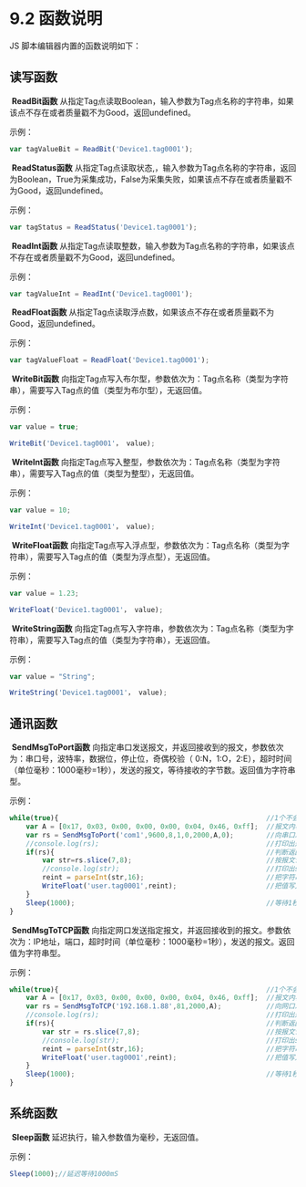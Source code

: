 # 9.2 函数说明

JS 脚本编辑器内置的函数说明如下：

## 读写函数

​        **ReadBit函数**    从指定Tag点读取Boolean，输入参数为Tag点名称的字符串，如果该点不存在或者质量戳不为Good，返回undefined。

示例：

```js
var tagValueBit = ReadBit('Device1.tag0001');
```



​        **ReadStatus函数**    从指定Tag点读取状态,，输入参数为Tag点名称的字符串，返回为Boolean，True为采集成功，False为采集失败，如果该点不存在或者质量戳不为Good，返回undefined。

示例：

```js
var tagStatus = ReadStatus('Device1.tag0001');
```



​        **ReadInt函数**    从指定Tag点读取整数，输入参数为Tag点名称的字符串，如果该点不存在或者质量戳不为Good，返回undefined。

示例：

```js
var tagValueInt = ReadInt('Device1.tag0001');
```



​        **ReadFloat函数**    从指定Tag点读取浮点数，如果该点不存在或者质量戳不为Good，返回undefined。

示例：

```js
var tagValueFloat = ReadFloat('Device1.tag0001');
```



​        **WriteBit函数**    向指定Tag点写入布尔型，参数依次为：Tag点名称（类型为字符串），需要写入Tag点的值（类型为布尔型），无返回值。

示例：

```js
var value = true;

WriteBit('Device1.tag0001'， value);
```



​        **WriteInt函数**    向指定Tag点写入整型，参数依次为：Tag点名称（类型为字符串），需要写入Tag点的值（类型为整型），无返回值。

示例：

```js
var value = 10;

WriteInt('Device1.tag0001'， value);
```



​        **WriteFloat函数**    向指定Tag点写入浮点型，参数依次为：Tag点名称（类型为字符串），需要写入Tag点的值（类型为浮点型），无返回值。

示例：

```js
var value = 1.23;

WriteFloat('Device1.tag0001'， value);
```



​        **WriteString函数**    向指定Tag点写入字符串，参数依次为：Tag点名称（类型为字符串），需要写入Tag点的值（类型为字符串），无返回值。

示例：

```js
var value = "String";

WriteString('Device1.tag0001'， value);
```



## 通讯函数

​        **SendMsgToPort函数**    向指定串口发送报文，并返回接收到的报文，参数依次为：串口号，波特率，数据位，停止位，奇偶校验（ 0:N，1:O，2:E），超时时间（单位毫秒：1000毫秒=1秒），发送的报文，等待接收的字节数。返回值为字符串型。

示例：

```js
while(true){                                                   //1个不会结束的循环
    var A = [0x17, 0x03, 0x00, 0x00, 0x00, 0x04, 0x46, 0xff];  //报文内容
    var rs = SendMsgToPort('com1',9600,8,1,0,2000,A,0);        //向串口发送报文
    //console.log(rs);                                         //打印出返回值
    if(rs){                                                    //判断返回值是否为空
        var str=rs.slice(7,8);                                 //按报文说明截取数据
        //console.log(str);                                    //打印出str的内容
        reint = parseInt(str,16);                              //把字符串转成int16
        WriteFloat('user.tag0001',reint);                      //把值写入指定的用户点
    }
    Sleep(1000);                                               //等待1秒后再次执行循环体
}
```



​        **SendMsgToTCP函数**    向指定网口发送指定报文，并返回接收到的报文。参数依次为：IP地址，端口，超时时间（单位毫秒：1000毫秒=1秒），发送的报文。返回值为字符串型。

示例：

```js
while(true){                                                   //1个不会结束的循环
    var A = [0x17, 0x03, 0x00, 0x00, 0x00, 0x04, 0x46, 0xff];  //报文内容
    var rs = SendMsgToTCP('192.168.1.88',81,2000,A);           //向网口发送报文
    //console.log(rs);                                         //打印出返回值
    if(rs){                                                    //判断返回值是否为空
        var str = rs.slice(7,8);                               //按报文说明截取数据
        //console.log(str);                                    //打印出str的内容
        reint = parseInt(str,16);                              //把字符串转成int16
        WriteFloat('user.tag0001',reint);                      //把值写入指定的用户点
    }
    Sleep(1000);                                               //等待1秒后再次执行循环体
}
```



## 系统函数

​        **Sleep函数**    延迟执行，输入参数值为毫秒，无返回值。

示例：

```js
Sleep(1000);//延迟等待1000mS
```





